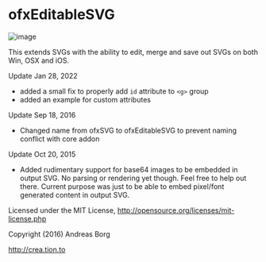 ofxEditableSVG
==============

![image](https://github.com/borg/ofxEditableSVG/blob/master/ofxaddons_thumbnail.gif)

This extends SVGs with the ability to edit, merge and save out SVGs on both Win, OSX and iOS.

Update Jan 28, 2022

- added a small fix to properly add `id` attribute to `<g>` group
- added an example for custom attributes

Update Sep 18, 2016

- Changed name from ofxSVG to ofxEditableSVG to prevent naming conflict with core addon

Update Oct 20, 2015

- Added rudimentary support for base64 images to be embedded in output SVG. No parsing or rendering yet though. Feel free to help out there. Current purpose was just to be able to embed pixel/font generated content in output SVG. 


Licensed under the MIT License,
http://opensource.org/licenses/mit-license.php
 
 
Copyright (2016) 
Andreas Borg

http://crea.tion.to
